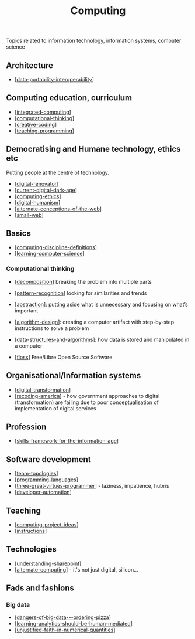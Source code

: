 ﻿---
tags: computing, digital-technology
title: Computing
type: note
---
Topics related to information technology, information systems, computer science


## Architecture 

- [[data-portability-interoperability]]

## Computing education, curriculum

- [[integrated-computing]]
- [[computational-thinking]]
- [[creative-coding]]
- [[teaching-programming]]

## Democratising and Humane technology, ethics etc

Putting people at the centre of technology.

- [[digital-renovator]]
- [[current-digital-dark-age]]
- [[computing-ethics]]
- [[digital-humanism]]
- [[alternate-conceptions-of-the-web]]
- [[small-web]]

## Basics 

- [[computing-discipline-definitions]]
- [[learning-computer-science]]

### Computational thinking

- [[decomposition]] breaking the problem into multiple parts
- [[pattern-recognition]] looking for similarities and trends
- [[abstraction]]: putting aside what is unnecessary and focusing on what’s important
- [[algorithm-design]]: creating a computer artifact with step-by-step instructions to solve a problem
- [[data-structures-and-algorithms]]: how data is stored and manipulated in a computer

- [[floss]] Free/Libre Open Source Software

## Organisational/Information systems

- [[digital-transformation]]
- [[recoding-america]] - how government approaches to digital (transformation) are failing due to poor conceptualisation of implementation of digital services

## Profession

- [[skills-framework-for-the-information-age]]

## Software development

- [[team-topologies]]
- [[programming-languages]]
- [[three-great-virtues-programmer]] - laziness, impatience, hubris
- [[developer-automation]]

## Teaching 

- [[computing-project-ideas]]
- [[instructions]]

## Technologies 

- [[understanding-sharepoint]]
- [[alternate-computing]] - it's not just digital, silicon...

## Fads and fashions

### Big data

- [[dangers-of-big-data---ordering-pizza]]
- [[learning-analytics-should-be-human-mediated]]
- [[unjustified-faith-in-numerical-quantities]]


[//begin]: # "Autogenerated link references for markdown compatibility"
[data-portability-interoperability]: data-portability-interoperability "Data portability and interoperability"
[integrated-computing]: integrated-computing "Integrated Computing"
[computational-thinking]: computational-thinking "Computational thinking"
[creative-coding]: ../Teaching/Digital_Technologies/creative-coding "Creative Coding"
[teaching-programming]: teaching-programming "Teaching Programming"
[digital-renovator]: digital-renovator "Digital Renovator"
[current-digital-dark-age]: current-digital-dark-age "Current Digital Dark Age"
[computing-ethics]: computing-ethics "Computing related ethics"
[digital-humanism]: digital-humanism "Digital Humanism"
[alternate-conceptions-of-the-web]: alternate-conceptions-of-the-web "Alternate conceptions of the web"
[small-web]: small-web "Small Web"
[computing-discipline-definitions]: computing-discipline-definitions "Definitions of computing related disciplines"
[learning-computer-science]: learning-cs/learning-computer-science "Learning computer science"
[decomposition]: decomposition "Decomposition "
[pattern-recognition]: pattern-recognition "Pattern recognition"
[abstraction]: abstraction "Abstraction"
[algorithm-design]: algorithm-design "Algorithm design"
[data-structures-and-algorithms]: goodrich/data-structures-and-algorithms "Data Structures and Algorithms"
[floss]: floss "FLOSS and FOSS"
[digital-transformation]: digital-transformation "Digital Transformation"
[recoding-america]: recoding-america "Recoding America"
[skills-framework-for-the-information-age]: profession/skills-framework-for-the-information-age "Skills Framework for the Information Age"
[team-topologies]: team-topologies "Team Topologies"
[programming-languages]: programming-languages "Programming Languages"
[three-great-virtues-programmer]: ../relational/software-deveopment/three-great-virtues-programmer "Three great virtues of a programmer"
[developer-automation]: ../relational/software-deveopment/developer-automation "Developer automation"
[computing-project-ideas]: computing-project-ideas "Computing project ideas"
[instructions]: instructions "Instructions"
[understanding-sharepoint]: sharepoint/understanding-sharepoint "Understanding Sharepoint"
[alternate-computing]: alternate-computing "Alternate forms of computing"
[dangers-of-big-data---ordering-pizza]: ../loose/dangers-of-big-data---ordering-pizza "Dangers of big data - ordering pizza"
[learning-analytics-should-be-human-mediated]: ../loose/learning-analytics-should-be-human-mediated "Learning analytics should be human mediated"
[unjustified-faith-in-numerical-quantities]: ../loose/unjustified-faith-in-numerical-quantities "Unjustified faith in numerical quantities"
[//end]: # "Autogenerated link references"